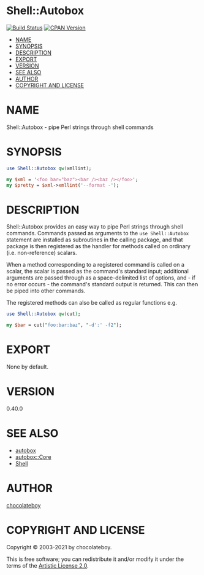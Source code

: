 # Shell::Autobox

[![Build Status](https://github.com/chocolateboy/Shell-Autobox/workflows/test/badge.svg)](https://github.com/chocolateboy/Shell-Autobox/actions?query=workflow%3Atest)
[![CPAN Version](https://badge.fury.io/pl/Shell-Autobox.svg)](https://badge.fury.io/pl/Shell-Autobox)

<!-- TOC -->

- [NAME](#name)
- [SYNOPSIS](#synopsis)
- [DESCRIPTION](#description)
- [EXPORT](#export)
- [VERSION](#version)
- [SEE ALSO](#see-also)
- [AUTHOR](#author)
- [COPYRIGHT AND LICENSE](#copyright-and-license)

<!-- TOC END -->

# NAME

Shell::Autobox - pipe Perl strings through shell commands

# SYNOPSIS

```perl
use Shell::Autobox qw(xmllint);

my $xml = '<foo bar="baz"><bar /><baz /></foo>';
my $pretty = $xml->xmllint('--format -');
```

# DESCRIPTION

Shell::Autobox provides an easy way to pipe Perl strings through shell commands. Commands passed as arguments to the
`use Shell::Autobox` statement are installed as subroutines in the calling package, and that package is then
registered as the handler for methods called on ordinary (i.e. non-reference) scalars.

When a method corresponding to a registered command is called on a scalar, the scalar is passed as the command's standard input;
additional arguments are passed through as a space-delimited list of options, and - if no error occurs - the
command's standard output is returned. This can then be piped into other commands.

The registered methods can also be called as regular functions e.g.

```perl
use Shell::Autobox qw(cut);

my $bar = cut("foo:bar:baz", "-d':' -f2");
```

# EXPORT

None by default.

# VERSION

0.40.0

# SEE ALSO

* [autobox](https://metacpan.org/pod/autobox)
* [autobox::Core](https://metacpan.org/pod/autobox::Core)
* [Shell](https://metacpan.org/pod/Shell)

# AUTHOR

[chocolateboy](mailto:chocolate@cpan.org)

# COPYRIGHT AND LICENSE

Copyright © 2003-2021 by chocolateboy.

This is free software; you can redistribute it and/or modify it under the terms of the
[Artistic License 2.0](https://www.opensource.org/licenses/artistic-license-2.0.php).
